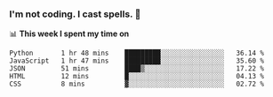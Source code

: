 ### I'm not coding. I cast spells. 🎩

📊 **This week I spent my time on**
<!--START_SECTION:waka-->
```text
Python       1 hr 48 mins    █████████░░░░░░░░░░░░░░░░   36.14 % 
JavaScript   1 hr 47 mins    █████████░░░░░░░░░░░░░░░░   35.60 % 
JSON         51 mins         ████▒░░░░░░░░░░░░░░░░░░░░   17.22 % 
HTML         12 mins         █░░░░░░░░░░░░░░░░░░░░░░░░   04.13 % 
CSS          8 mins          ▓░░░░░░░░░░░░░░░░░░░░░░░░   02.72 % 
```
<!--END_SECTION:waka-->
